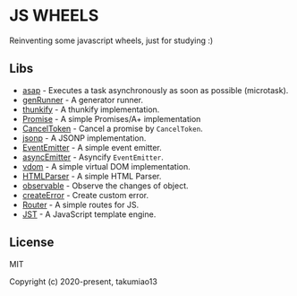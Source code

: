JS WHEELS
=========

Reinventing some javascript wheels, just for studying :)

## Libs

- [asap](https://github.com/takumiao13/js-wheels/tree/master/packages/asap) - Executes a task asynchronously as soon as possible (microtask).
- [genRunner](https://github.com/takumiao13/js-wheels/tree/master/packages/gen-runner) - A generator runner.
- [thunkify](https://github.com/takumiao13/js-wheels/tree/master/packages/thunkify) - A thunkify implementation.
- [Promise](https://github.com/takumiao13/js-wheels/tree/master/packages/promise) - A simple Promises/A+ implementation
- [CancelToken](https://github.com/takumiao13/js-wheels/tree/master/packages/cancel-token) - Cancel a promise by `CancelToken`.
- [jsonp](https://github.com/takumiao13/js-wheels/tree/master/packages/jsonp) - A JSONP implementation.
- [EventEmitter](https://github.com/takumiao13/js-wheels/tree/master/packages/event-emitter) - A simple event emitter.
- [asyncEmitter](https://github.com/takumiao13/js-wheels/tree/master/packages/async-emitter) - Asyncify `EventEmitter`.
- [vdom](https://github.com/takumiao13/js-wheels/tree/master/packages/vdom) - A simple virtual DOM implementation.
- [HTMLParser](https://github.com/takumiao13/js-wheels/tree/master/packages/htmlparser) - A simple HTML Parser.
- [observable](https://github.com/takumiao13/js-wheels/tree/master/packages/observable) - Observe the changes of object.
- [createError](https://github.com/takumiao13/js-wheels/tree/master/packages/create-error) - Create custom error.
- [Router](https://github.com/takumiao13/js-wheels/tree/master/packages/router) - A simple routes for JS.
- [JST](https://github.com/takumiao13/js-wheels/tree/master/packages/jst) - A JavaScript template engine.


## License

MIT

Copyright (c) 2020-present, takumiao13